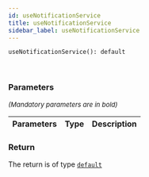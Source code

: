 ```yaml
---
id: useNotificationService
title: useNotificationService
sidebar_label: useNotificationService
---
```


```tsx
useNotificationService(): default
```
<br/>



### Parameters

<font size="2"><i>(Mandatory parameters are in bold)</i></font>

| Parameters | Type | Description |
| --------- | ---- | ----------- |


### Return



The return is of type <code>[default](/framework-api/classes/NotificationService.md)</code>
